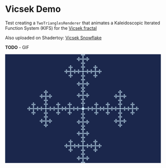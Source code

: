 # Vicsek Demo
Test creating a `TwoTrianglesRenderer`
that animates a Kaleidoscopic Iterated Function System (KIFS) 
for the [Vicsek fractal](https://en.wikipedia.org/wiki/Vicsek_fractal)

Also uploaded on Shadertoy: [Vicsek Snowflake](https://www.shadertoy.com/view/ts2fzt)

**TODO** - GIF

![Vicsek fractal](vicsek.png)
